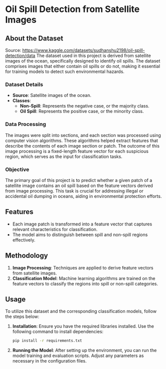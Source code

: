 # Oil Spill Detection from Satellite Images

## About the Dataset
Source: https://www.kaggle.com/datasets/sudhanshu2198/oil-spill-detection/data
The dataset used in this project is derived from satellite images of the ocean, specifically designed to identify oil spills. The dataset comprises images that either contain oil spills or do not, making it essential for training models to detect such environmental hazards.

### Dataset Details
- **Source**: Satellite images of the ocean.
- **Classes**:
  - **Non-Spill**: Represents the negative case, or the majority class.
  - **Oil Spill**: Represents the positive case, or the minority class.

### Data Processing
The images were split into sections, and each section was processed using computer vision algorithms. These algorithms helped extract features that describe the contents of each image section or patch. The outcome of this image processing is a fixed-length feature vector for each suspicious region, which serves as the input for classification tasks.

### Objective
The primary goal of this project is to predict whether a given patch of a satellite image contains an oil spill based on the feature vectors derived from image processing. This task is crucial for addressing illegal or accidental oil dumping in oceans, aiding in environmental protection efforts.

## Features
- Each image patch is transformed into a feature vector that captures relevant characteristics for classification.
- The model aims to distinguish between spill and non-spill regions effectively.

## Methodology
1. **Image Processing**: Techniques are applied to derive feature vectors from satellite images.
2. **Classification Model**: Machine learning algorithms are trained on the feature vectors to classify the regions into spill or non-spill categories.

## Usage
To utilize this dataset and the corresponding classification models, follow the steps below:

1. **Installation**: Ensure you have the required libraries installed. Use the following command to install dependencies:
    ```bash
    pip install -r requirements.txt
    ```

2. **Running the Model**: After setting up the environment, you can run the model training and evaluation scripts. Adjust any parameters as necessary in the configuration files.
